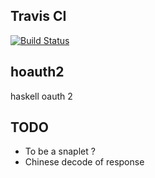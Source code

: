 
## Travis CI

[![Build Status](https://secure.travis-ci.org/freizl/hoauth2.png?branch=master)](http://travis-ci.org/freizl/hoauth2)

## hoauth2

haskell oauth 2

## TODO

- To be a snaplet ?
- Chinese decode of response
